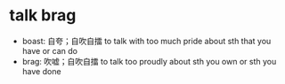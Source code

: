 # talk brag

- boast: 自夸；自吹自擂 to talk with too much pride about sth that you have or can do
- brag: 吹嘘；自吹自擂 to talk too proudly about sth you own or sth you have done

